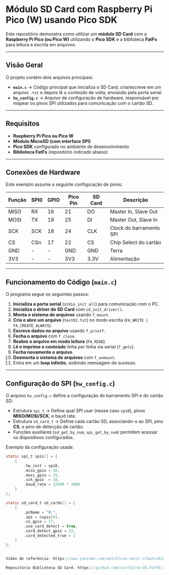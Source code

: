 # Módulo SD Card com Raspberry Pi Pico (W) usando Pico SDK

Este repositório demonstra como utilizar um **módulo SD Card** com a **Raspberry Pi Pico (ou Pico W)** utilizando o **Pico SDK** e a biblioteca **FatFs** para leitura e escrita em arquivos.

---

##  Visão Geral

O projeto contém dois arquivos principais:

- **`main.c`** → Código principal que inicializa o SD Card, cria/escreve em um arquivo `.txt` e depois lê o conteúdo de volta, enviando pela porta serial.
- **`hw_config.c`** → Arquivo de configuração de hardware, responsável por mapear os pinos SPI utilizados para comunicação com o cartão SD.

---

##  Requisitos

- **Raspberry Pi Pico ou Pico W**
- **Módulo MicroSD (com interface SPI)**
- **Pico SDK** configurado no ambiente de desenvolvimento
- **Biblioteca FatFs** (repositório indicado abaixo)

---

##  Conexões de Hardware

Este exemplo assume a seguinte configuração de pinos:

| Função | SPI0 | GPIO | Pico Pin | SD Card | Descrição                   |
|--------|------|------|----------|---------|-----------------------------|
| MISO   | RX   | 16   | 21       | DO      | Master In, Slave Out        |
| MOSI   | TX   | 19   | 25       | DI      | Master Out, Slave In        |
| SCK    | SCK  | 18   | 24       | CLK     | Clock do barramento SPI     |
| CS     | CSn  | 17   | 22       | CS      | Chip Select do cartão       |
| GND    | -    | -    | GND      | GND     | Terra                       |
| 3V3    | -    | -    | 3V3      | 3.3V    | Alimentação                 |

---

##  Funcionamento do Código (`main.c`)

O programa segue os seguintes passos:

1. **Inicializa a porta serial** (`stdio_init_all`) para comunicação com o PC.
2. **Inicializa o driver do SD Card** com `sd_init_driver()`.
3. **Monta o sistema de arquivos** usando `f_mount`.
4. **Cria e abre um arquivo** (`test02.txt`) no modo escrita (`FA_WRITE | FA_CREATE_ALWAYS`).
5. **Escreve dados no arquivo** usando `f_printf`.
6. **Fecha o arquivo** com `f_close`.
7. **Reabre o arquivo em modo leitura** (`FA_READ`).
8. **Lê e imprime o conteúdo** linha por linha via serial (`f_gets`).
9. **Fecha novamente o arquivo**.
10. **Desmonta o sistema de arquivos** com `f_unmount`.
11. Entra em um **loop infinito**, exibindo mensagem de sucesso.

---

##  Configuração do SPI (`hw_config.c`)

O arquivo `hw_config.c` define a configuração do barramento SPI e do cartão SD:

- Estrutura `spi_t` → Define qual SPI usar (nesse caso `spi0`), pinos **MISO/MOSI/SCK**, e baud rate.
- Estrutura `sd_card_t` → Define cada cartão SD, associando-o ao SPI, pino **CS**, e pino de detecção de cartão.
- Funções auxiliares (`sd_get_by_num`, `spi_get_by_num`) permitem acessar os dispositivos configurados.

Exemplo da configuração usada:
```c
static spi_t spis[] = {
    {
        .hw_inst = spi0,
        .miso_gpio = 16,
        .mosi_gpio = 19,
        .sck_gpio  = 18,
        .baud_rate = 12500 * 1000
    }
};

static sd_card_t sd_cards[] = {
    {
        .pcName = "0:",
        .spi = &spis[0],
        .ss_gpio = 17,
        .use_card_detect = true,
        .card_detect_gpio = 22,
        .card_detected_true = 1
    }
};


Vídeo de referência: https://www.youtube.com/watch?v=u-vmsIr-s7w&t=391s

Repositório Biblioteca SD Card: https://github.com/carlk3/no-OS-FatFS-SD-SPI-RPi-Pico


